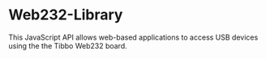 # Web232-Library
This JavaScript API allows web-based applications to access USB devices using the the Tibbo Web232 board.
